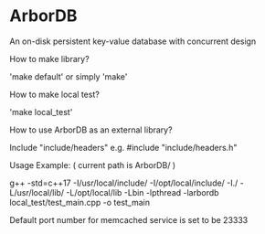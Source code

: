 # ArborDB
An on-disk persistent key-value database with concurrent design

How to make library?

'make default' or simply 'make'

How to make local test?

'make local_test'

How to use ArborDB as an external library?

Include "include/headers" e.g. #include "include/headers.h"

Usage Example: ( current path is ArborDB/ )

g++ -std=c++17 -I/usr/local/include/ -I/opt/local/include/ -I./ -L/usr/local/lib/ -L/opt/local/lib -Lbin -lpthread -larbordb local_test/test_main.cpp -o test_main

Default port number for memcached service is set to be 23333
